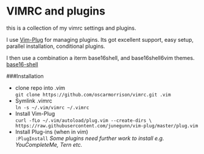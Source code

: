 # VIMRC and plugins
this is a collection of my vimrc settings and plugins.

I use [Vim-Plug](https://github.com/junegunn/vim-plug) for managing plugins. Its got excellent support, easy setup,
parallel installation, conditional plugins.

I then use a combination a iterm base16shell, and base16shell6vim themes.
[base16-shell](https://github.com/chriskempson/base16-shell)

###Installation  
- clone repo into .vim    
        `git clone https://github.com/oscarmorrison/vimrc.git .vim`
- Symlink .vimrc     
        `ln -s ~/.vim/vimrc ~/.vimrc`
- Install Vim-Plug  
        `curl -fLo ~/.vim/autoload/plug.vim --create-dirs \
            https://raw.githubusercontent.com/junegunn/vim-plug/master/plug.vim`  
- Install Plug-ins (when in vim)  
        `:PlugInstall`
*Some plugins need further work to install e.g. YouCompleteMe, Tern etc.*

    
